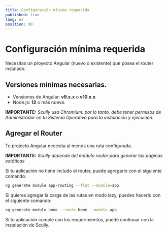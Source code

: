 ```yaml
---
title: Configuración mínima requerida
published: true
lang: es
position: 90
---
```


# Configuración mínima requerida

Necesitas un proyecto Angular (nuevo o existente) que posea el router instalado.

## Versiones mínimas necesarias.

- Vensiones de Angular: **v9.x.x** o **v10.x.x**
- Node.js: **12** o más nueva.

**IMPORTANTE:** _Scully usa Chromium. por lo tanto, debe tener permisos de Administrador en tu Sistema Operativo para la instalación y ejecución._

## Agregar el Router

Tu projecto Angular necesita al menos una ruta configurada.

**IMPORTANTE:** _Scully depende del módulo router para generar las páginas estáticas_

Si tu aplicación no tiene includo el router, puede agregarlo con el siguiente comando:

```bash
ng generate module app-routing --flat --module=app
```

Si quieres agregar la carga de las rutas en modo lazy, puedes hacerlo con el siguiente comando:

```bash
ng generate module home --route home --module app
```

Si tu aplicación cumple con los requerimientos, puede continuar con la instalación de Scully.
